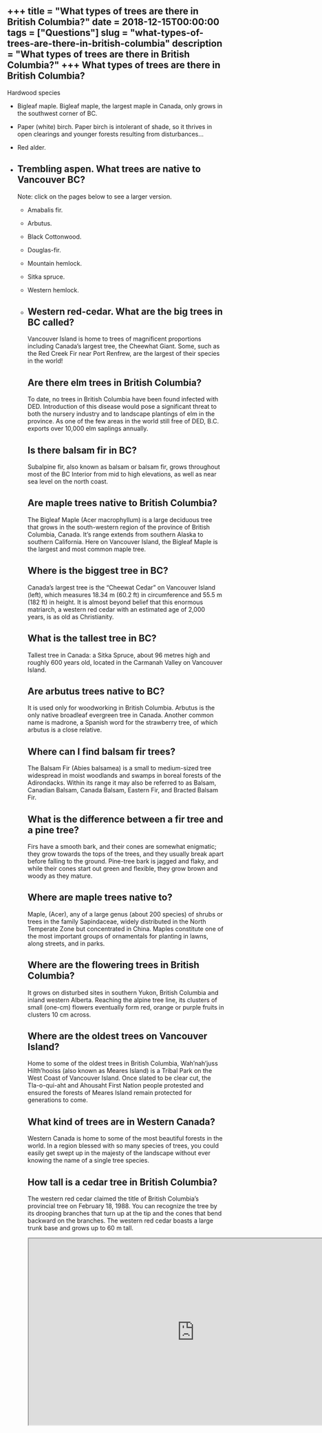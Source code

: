 +++
title = "What types of trees are there in British Columbia?"
date = 2018-12-15T00:00:00
tags = ["Questions"]
slug = "what-types-of-trees-are-there-in-british-columbia"
description = "What types of trees are there in British Columbia?"
+++
What types of trees are there in British Columbia?
--------------------------------------------------

Hardwood species

- Bigleaf maple. Bigleaf maple, the largest maple in Canada, only grows in the southwest corner of BC.
- Paper (white) birch. Paper birch is intolerant of shade, so it thrives in open clearings and younger forests resulting from disturbances…
- Red alder.
- Trembling aspen. What trees are native to Vancouver BC?
    --------------------------------------
    
    Note: click on the pages below to see a larger version.
    
    
    - Amabalis fir.
    - Arbutus.
    - Black Cottonwood.
    - Douglas-fir.
    - Mountain hemlock.
    - Sitka spruce.
    - Western hemlock.
    - Western red-cedar. What are the big trees in BC called?
        ------------------------------------
        
        Vancouver Island is home to trees of magnificent proportions including Canada’s largest tree, the Cheewhat Giant. Some, such as the Red Creek Fir near Port Renfrew, are the largest of their species in the world!
        
        Are there elm trees in British Columbia?
        ----------------------------------------
        
        To date, no trees in British Columbia have been found infected with DED. Introduction of this disease would pose a significant threat to both the nursery industry and to landscape plantings of elm in the province. As one of the few areas in the world still free of DED, B.C. exports over 10,000 elm saplings annually.
        
        Is there balsam fir in BC?
        --------------------------
        
        Subalpine fir, also known as balsam or balsam fir, grows throughout most of the BC Interior from mid to high elevations, as well as near sea level on the north coast.
        
        Are maple trees native to British Columbia?
        -------------------------------------------
        
        The Bigleaf Maple (Acer macrophyllum) is a large deciduous tree that grows in the south-western region of the province of British Columbia, Canada. It’s range extends from southern Alaska to southern California. Here on Vancouver Island, the Bigleaf Maple is the largest and most common maple tree.
        
        Where is the biggest tree in BC?
        --------------------------------
        
        Canada’s largest tree is the “Cheewat Cedar” on Vancouver Island (left), which measures 18.34 m (60.2 ft) in circumference and 55.5 m (182 ft) in height. It is almost beyond belief that this enormous matriarch, a western red cedar with an estimated age of 2,000 years, is as old as Christianity.
        
        What is the tallest tree in BC?
        -------------------------------
        
        Tallest tree in Canada: a Sitka Spruce, about 96 metres high and roughly 600 years old, located in the Carmanah Valley on Vancouver Island.
        
        Are arbutus trees native to BC?
        -------------------------------
        
        It is used only for woodworking in British Columbia. Arbutus is the only native broadleaf evergreen tree in Canada. Another common name is madrone, a Spanish word for the strawberry tree, of which arbutus is a close relative.
        
        Where can I find balsam fir trees?
        ----------------------------------
        
        The Balsam Fir (Abies balsamea) is a small to medium-sized tree widespread in moist woodlands and swamps in boreal forests of the Adirondacks. Within its range it may also be referred to as Balsam, Canadian Balsam, Canada Balsam, Eastern Fir, and Bracted Balsam Fir.
        
        What is the difference between a fir tree and a pine tree?
        ----------------------------------------------------------
        
        Firs have a smooth bark, and their cones are somewhat enigmatic; they grow towards the tops of the trees, and they usually break apart before falling to the ground. Pine-tree bark is jagged and flaky, and while their cones start out green and flexible, they grow brown and woody as they mature.
        
        Where are maple trees native to?
        --------------------------------
        
        Maple, (Acer), any of a large genus (about 200 species) of shrubs or trees in the family Sapindaceae, widely distributed in the North Temperate Zone but concentrated in China. Maples constitute one of the most important groups of ornamentals for planting in lawns, along streets, and in parks.
        
        Where are the flowering trees in British Columbia?
        --------------------------------------------------
        
        It grows on disturbed sites in southern Yukon, British Columbia and inland western Alberta. Reaching the alpine tree line, its clusters of small (one-cm) flowers eventually form red, orange or purple fruits in clusters 10 cm across.
        
        Where are the oldest trees on Vancouver Island?
        -----------------------------------------------
        
        Home to some of the oldest trees in British Columbia, Wah’nah’juss Hilth’hooiss (also known as Meares Island) is a Tribal Park on the West Coast of Vancouver Island. Once slated to be clear cut, the Tla-o-qui-aht and Ahousaht First Nation people protested and ensured the forests of Meares Island remain protected for generations to come.
        
        What kind of trees are in Western Canada?
        -----------------------------------------
        
        Western Canada is home to some of the most beautiful forests in the world. In a region blessed with so many species of trees, you could easily get swept up in the majesty of the landscape without ever knowing the name of a single tree species.
        
        How tall is a cedar tree in British Columbia?
        ---------------------------------------------
        
        The western red cedar claimed the title of British Columbia’s provincial tree on February 18, 1988. You can recognize the tree by its drooping branches that turn up at the tip and the cones that bend backward on the branches. The western red cedar boasts a large trunk base and grows up to 60 m tall.
        
        <iframe allow="accelerometer; autoplay; clipboard-write; encrypted-media; gyroscope; picture-in-picture" allowfullscreen="" class="__youtube_prefs__  epyt-is-override  no-lazyload" data-no-lazy="1" data-origheight="433" data-origwidth="770" data-skipgform_ajax_framebjll="" height="433" id="_ytid_15491" loading="lazy" src="https://www.youtube.com/embed/s9lCuVyYpL4?enablejsapi=1&autoplay=0&cc_load_policy=0&cc_lang_pref=&iv_load_policy=1&loop=0&modestbranding=0&rel=1&fs=1&playsinline=0&autohide=2&theme=dark&color=red&controls=1&" title="YouTube player" width="770"></iframe>